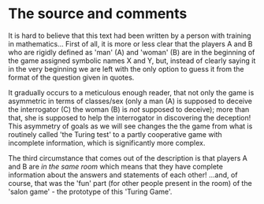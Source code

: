# The source and comments
It is hard to believe that this text had been written by a person with training
in mathematics... First of all, it is more or less clear that the players A and B 
who are rigidly defined as 'man' (A) and 'woman' (B) are in the beginning of the 
game assigned symbolic names X and Y, but, instead of clearly saying it in the 
very beginning we are left with the only option to guess it from the format of 
the question given in quotes.

It gradually occurs to a meticulous enough reader, that not only the game is 
asymmetric in terms of classes/sex (only a man (A) is supposed to deceive the 
interrogator (C) the woman (B) is _not_ supposed to deceive); more than that, she
is supposed to help the interrogator in discovering the deception! 
This asymmetry of goals as we will see changes the the game from what is 
routinely called 'the Turing test' to a partly cooperative game with incomplete 
information, which is significantly more complex.

The third circumstance that comes out of the description is that players A and B
are _in the same room_ which means that they have complete information about
the answers and statements of each other! ...and, of course, that was the 'fun'
part (for other people present in the room) of the 'salon game' - the prototype 
of this 'Turing Game'. 
